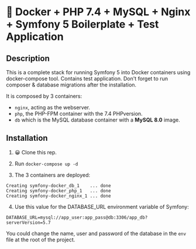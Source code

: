 # 🐳 Docker + PHP 7.4 + MySQL + Nginx + Symfony 5 Boilerplate + Test Application

## Description

This is a complete stack for running Symfony 5 into Docker containers using docker-compose tool. Contains test application. Don't forget to run composer & database migrations after the installation.

It is composed by 3 containers:

- `nginx`, acting as the webserver.
- `php`, the PHP-FPM container with the 7.4 PHPversion.
- `db` which is the MySQL database container with a **MySQL 8.0** image.

## Installation

1. 😀 Clone this rep.

2. Run `docker-compose up -d`

3. The 3 containers are deployed: 

```
Creating symfony-docker_db_1    ... done
Creating symfony-docker_php_1   ... done
Creating symfony-docker_nginx_1 ... done
```

4. Use this value for the DATABASE_URL environment variable of Symfony:

```
DATABASE_URL=mysql://app_user:app_pass@db:3306/app_db?serverVersion=5.7
```

You could change the name, user and password of the database in the `env` file at the root of the project.

